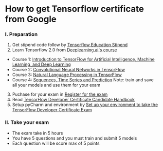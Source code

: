 # How to get Tensorflow certificate from Google

### I. Preparation
1. Get stipend code follow by [Tensorflow Education Stipend](https://www.tensorflow.org/extras/cert/TF_Education_Stipend.pdf)
2. Learn Tensorflow 2.0 from [Deeplearning.ai's course](https://www.coursera.org/professional-certificates/tensorflow-in-practice)
- Course 1: [Introduction to TensorFlow for Artificial Intelligence, Machine Learning, and Deep Learning](https://www.coursera.org/learn/introduction-tensorflow)
- Course 2: [Convolutional Neural Networks in TensorFlow](https://www.coursera.org/learn/convolutional-neural-networks-tensorflow)
- Course 3: [Natural Language Processing in TensorFlow](https://www.coursera.org/learn/natural-language-processing-tensorflow)
- Course 4: [Sequences, Time Series and Prediction](https://www.coursera.org/learn/tensorflow-sequences-time-series-and-prediction)
Note: train and save all your models and use them for your exam
3. Puchase for your exam in [Register for the exam](https://www.tensorflow.org/certificate)
4. Read [TensorFlow Developer Certificate Candidate Handbook](https://www.tensorflow.org/extras/cert/TF_Certificate_Candidate_Handbook.pdf)
5. Setup pyCharm and environment by [Set up your environment to take the TensorFlow Developer Certificate Exam](https://www.tensorflow.org/extras/cert/Setting_Up_TF_Developer_Certificate_Exam.pdf)
### II. Take your exam
- The exam take in 5 hours
- You have 5 questions and you must train and submit 5 models
- Each question will be score max of 5 points
